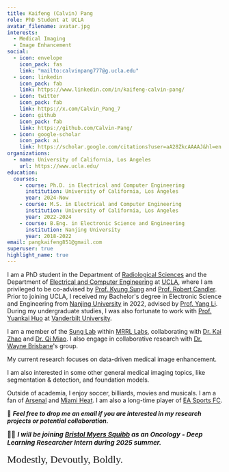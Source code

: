 ```yaml
---
title: Kaifeng (Calvin) Pang
role: PhD Student at UCLA
avatar_filename: avatar.jpg
interests:
  - Medical Imaging
  - Image Enhancement
social:
  - icon: envelope
    icon_pack: fas
    link: "mailto:calvinpang777@g.ucla.edu"
  - icon: linkedin
    icon_pack: fab
    link: https://www.linkedin.com/in/kaifeng-calvin-pang/ 
  - icon: twitter
    icon_pack: fab
    link: https://x.com/Calvin_Pang_7
  - icon: github
    icon_pack: fab
    link: https://github.com/Calvin-Pang/
  - icon: google-scholar
    icon_pack: ai
    link: https://scholar.google.com/citations?user=aA28ZkcAAAAJ&hl=en
organizations:
  - name: University of California, Los Angeles
    url: https://www.ucla.edu/
education:
  courses:
    - course: Ph.D. in Electrical and Computer Engineering    
      institution: University of California, Los Angeles
      year: 2024-Now
    - course: M.S. in Electrical and Computer Engineering    
      institution: University of California, Los Angeles
      year: 2022-2024
    - course: B.Eng. in Electronic Science and Engineering
      institution: Nanjing University
      year: 2018-2022
email: pangkaifeng851@gmail.com
superuser: true
highlight_name: true
---
```



I am a PhD student in the Department of [Radiological Sciences](https://www.uclahealth.org/departments/radiology) and the Department of [Electrical and Computer Engineering](https://samueli.ucla.edu/) 
at [UCLA](https://www.ucla.edu/), where I am privileged to be co-advised by [Prof. Kyung Sung](http://kyungs.bol.ucla.edu/Site/Home.html) and [Prof. Robert Candler](https://samueli.ucla.edu/people/robert-candler/).
Prior to joining UCLA, I received my Bachelor's degree in Electronic Science and Engineering from [Nanjing University](https://www.nju.edu.cn/en/) in 2022, advised by [Prof. Yang Li](https://ieeexplore.ieee.org/author/37676384600). 
During my undergraduate studies, I was also fortunate to work with [Prof. Yuankai Huo](https://hrlblab.github.io/) at [Vanderbilt University](https://vanderbilt.edu/).  

<!-- As an active researcher in [medical AI](https://en.wikipedia.org/wiki/Artificial_intelligence_in_healthcare),  -->
I am a member of the [Sung Lab](https://mrrl.ucla.edu/sunglab/) within [MRRL Labs](https://mrrl.ucla.edu/pages/), 
collaborating with [Dr. Kai Zhao](https://kaizhao.net/) and [Dr. Qi Miao](https://mrrl.ucla.edu/pages/Qi_Miao). 
I also engage in collaborative research with [Dr. Wayne Brisbane](https://www.uclahealth.org/providers/wayne-brisbane)'s group. 
<!-- I work on using artificial intelligence and medical data to develop advanced medical imaging and diagnostic algorithms.  -->
My current research focuses on data-driven medical image enhancement.
<!-- , including super-resolution, denoising, reformation, etc. -->
<!-- applying generative AI to -->
I am also interested in some other general medical imaging topics, like segmentation & detection, and foundation models.

Outside of academia, I enjoy soccer, billiards, movies and musicals. I am a fan of [Arsenal](https://www.arsenal.com/) and [Miami Heat](https://www.nba.com/heat). I am also a long-time player of [EA Sports FC](https://www.ea.com/games/ea-sports-fc).

:raised_hands: ***Feel free to drop me an email if you are interested in my research projects or potential collaboration.*** 

<span style="font-size: 15px;">
👨‍💻 <i><b>I will be joining <a href="https://www.bms.com/">Bristol Myers Squibb</a> as an Oncology - Deep Learning Researcher Intern during 2025 summer.</b></i>
</span>
<br><br>
<span style="font-family: 'Dancing Script', cursive; font-size: 24px;">
Modestly, Devoutly, Boldly.
</span>


<!-- {{< icon name="download" pack="fas" >}} Download my {{< staticref "uploads/CV-Kaifeng Pang.pdf" "newtab" >}}resumé{{< /staticref >}}. -->

